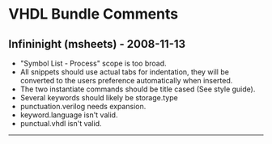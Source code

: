 # VHDL Bundle Comments

## Infininight (msheets) - 2008-11-13

* "Symbol List - Process" scope is too broad.
* All snippets should use actual tabs for indentation, they will be converted to the users preference automatically when inserted.
* The two instantiate commands should be title cased (See style guide).
* Several keywords should likely be storage.type
* punctuation.verilog needs expansion.
* keyword.language isn't valid.
* punctual.vhdl isn't valid.

---
